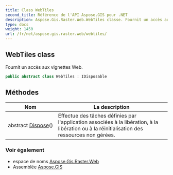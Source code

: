 ```yaml
---
title: Class WebTiles
second_title: Référence de l'API Aspose.GIS pour .NET
description: Aspose.Gis.Raster.Web.WebTiles classe. Fournit un accès aux vignettes Web.
type: docs
weight: 1450
url: /fr/net/aspose.gis.raster.web/webtiles/
---
```

## WebTiles class

Fournit un accès aux vignettes Web.

```csharp
public abstract class WebTiles : IDisposable
```

## Méthodes

| Nom | La description |
| --- | --- |
| abstract [Dispose](../../aspose.gis.raster.web/webtiles/dispose/)() | Effectue des tâches définies par l'application associées à la libération, à la libération ou à la réinitialisation des ressources non gérées. |

### Voir également

* espace de noms [Aspose.Gis.Raster.Web](../../aspose.gis.raster.web/)
* Assemblée [Aspose.GIS](../../)



